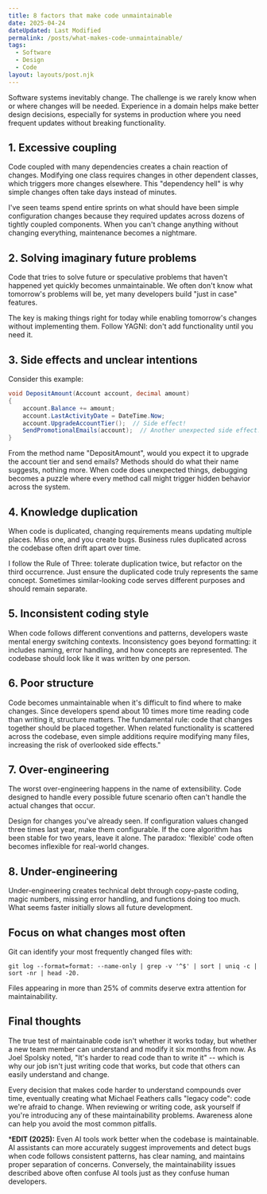 ```yaml
---
title: 8 factors that make code unmaintainable
date: 2025-04-24
dateUpdated: Last Modified
permalink: /posts/what-makes-code-unmaintainable/
tags:
  - Software
  - Design
  - Code
layout: layouts/post.njk
---
```


Software systems inevitably change. The challenge is we rarely know when or where changes will be needed. Experience in a domain helps make better design decisions, especially for systems in production where you need frequent updates without breaking functionality.

## 1. Excessive coupling

Code coupled with many dependencies creates a chain reaction of changes. Modifying one class requires changes in other dependent classes, which triggers more changes elsewhere. This "dependency hell" is why simple changes often take days instead of minutes.

I've seen teams spend entire sprints on what should have been simple configuration changes because they required updates across dozens of tightly coupled components. When you can't change anything without changing everything, maintenance becomes a nightmare.

## 2. Solving imaginary future problems

Code that tries to solve future or speculative problems that haven't happened yet quickly becomes unmaintainable. We often don't know what tomorrow's problems will be, yet many developers build "just in case" features.

The key is making things right for today while enabling tomorrow's changes without implementing them. Follow YAGNI: don't add functionality until you need it.

## 3. Side effects and unclear intentions

Consider this example:

```csharp
void DepositAmount(Account account, decimal amount)
{
    account.Balance += amount;
    account.LastActivityDate = DateTime.Now;
    account.UpgradeAccountTier();  // Side effect!
    SendPromotionalEmails(account);  // Another unexpected side effect!
}
```

From the method name "DepositAmount", would you expect it to upgrade the account tier and send emails? Methods should do what their name suggests, nothing more. When code does unexpected things, debugging becomes a puzzle where every method call might trigger hidden behavior across the system.

## 4. Knowledge duplication

When code is duplicated, changing requirements means updating multiple places. Miss one, and you create bugs. Business rules duplicated across the codebase often drift apart over time.

I follow the Rule of Three: tolerate duplication twice, but refactor on the third occurrence. Just ensure the duplicated code truly represents the same concept. Sometimes similar-looking code serves different purposes and should remain separate.

## 5. Inconsistent coding style

When code follows different conventions and patterns, developers waste mental energy switching contexts. Inconsistency goes beyond formatting: it includes naming, error handling, and how concepts are represented. The codebase should look like it was written by one person.

## 6. Poor structure

Code becomes unmaintainable when it's difficult to find where to make changes. Since developers spend about 10 times more time reading code than writing it, structure matters. The fundamental rule: code that changes together should be placed together. When related functionality is scattered across the codebase, even simple additions require modifying many files, increasing the risk of overlooked side effects."

## 7. Over-engineering

The worst over-engineering happens in the name of extensibility. Code designed to handle every possible future scenario often can't handle the actual changes that occur.

Design for changes you've already seen. If configuration values changed three times last year, make them configurable. If the core algorithm has been stable for two years, leave it alone. The paradox: 'flexible' code often becomes inflexible for real-world changes.

## 8. Under-engineering

Under-engineering creates technical debt through copy-paste coding, magic numbers, missing error handling, and functions doing too much. What seems faster initially slows all future development.

## Focus on what changes most often

Git can identify your most frequently changed files with:

```shell
git log --format=format: --name-only | grep -v '^$' | sort | uniq -c | sort -nr | head -20. 
```

Files appearing in more than 25% of commits deserve extra attention for maintainability.

## Final thoughts

The true test of maintainable code isn't whether it works today, but whether a new team member can understand and modify it six months from now. As Joel Spolsky noted, "It's harder to read code than to write it" -- which is why our job isn't just writing code that works, but code that others can easily understand and change.

Every decision that makes code harder to understand compounds over time, eventually creating what Michael Feathers calls "legacy code": code we're afraid to change. When reviewing or writing code, ask yourself if you're introducing any of these maintainability problems. Awareness alone can help you avoid the most common pitfalls.

***EDIT (2025):** Even AI tools work better when the codebase is maintainable. AI assistants can more accurately suggest improvements and detect bugs when code follows consistent patterns, has clear naming, and maintains proper separation of concerns. Conversely, the maintainability issues described above often confuse AI tools just as they confuse human developers.
